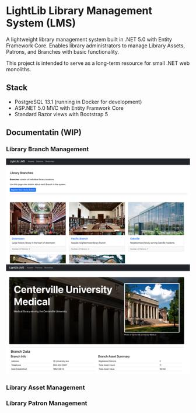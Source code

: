 # LightLib Library Management System (LMS)

A lightweight library management system built in .NET 5.0 with Entity Framework Core.  Enables library administrators to manage Library Assets, Patrons, and Branches with basic functionality.

This project is intended to serve as a long-term resource for small .NET web monoliths.

## Stack

- PostgreSQL 13.1 (running in Docker for development)
- ASP.NET 5.0 MVC with Entity Framwork Core
- Standard Razor views with Bootstrap 5

## Documentatin (WIP)

### Library Branch Management

<img src="./documentation/images/branch_list.png" width=600>
<img src="./documentation/images/branch_detail.png" width=600>


### Library Asset Management

### Library Patron Management
